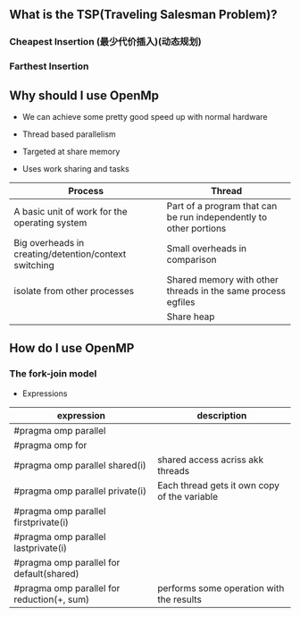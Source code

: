 ## What is the TSP(Traveling Salesman Problem)?

### Cheapest Insertion (最少代价插入)(动态规划)

### Farthest Insertion

## Why should I use OpenMp

- We can achieve some pretty good speed up with normal hardware

- Thread based parallelism
- Targeted at share memory
- Uses work sharing and tasks

| Process                                               | Thread                                                            |
| ----------------------------------------------------- | ----------------------------------------------------------------- |
| A basic unit of work for the operating system         | Part of a program that can be run independently to other portions |
| Big overheads in creating/detention/context switching | Small overheads in comparison                                     |
| isolate from other processes                          | Shared memory with other threads in the same process egfiles      |
|                                                       | Share heap                                                        |

## How do I use OpenMP

### The fork-join model

- Expressions

| expression                                 | description                                  |
| ------------------------------------------ | -------------------------------------------- |
| #pragma omp parallel                       |                                              |
| #pragma omp for                            |                                              |
| #pragma omp parallel shared(i)             | shared access acriss akk threads             |
| #pragma omp parallel private(i)            | Each thread gets it own copy of the variable |
| #pragma omp parallel firstprivate(i)       |                                              |
| #pragma omp parallel lastprivate(i)        |                                              |
| #pragma omp parallel for default(shared)   |                                              |
| #pragma omp parallel for reduction(+, sum) | performs some operation with the results     |
